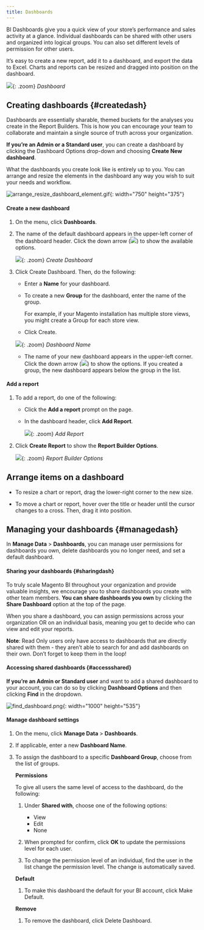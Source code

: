 ```yaml
---
title: Dashboards
---
```


BI Dashboards give you a quick view of your store’s performance and sales activity at a glance. Individual dashboards can be shared with other users and organized into logical groups. You can also set different levels of permission for other users.

It’s easy to create a new report, add it to a dashboard, and export the data to Excel. Charts and reports can be resized and dragged into position on the dashboard.

![](../assets/magento-bi-report-builder-revenue-by-products-formula-report-holiday-sales-dashboard.png){: .zoom}
*Dashboard*

## Creating dashboards {#createdash}

Dashboards are essentially sharable, themed buckets for the analyses you create in the Report Builders. This is how you can encourage your team to collaborate and maintain a single source of truth across your organization.

**If you’re an Admin or a Standard user**, you can create a dashboard by clicking the Dashboard Options drop-down and choosing **Create New dashboard**.

What the dashboards you create look like is entirely up to you. You can arrange and resize the elements in the dashboard any way you wish to suit your needs and workflow.

![arrange\_resize\_dashboard\_element.gif](../assets/arrange_resize_dashboard_element.gif){: width="750" height="375"}

#### Create a new dashboard

1. On the menu, click **Dashboards**.

1. The name of the default dashboard appears in the upper-left corner of the dashboard header. Click the down arrow (![](../assets/magento-bi-btn-down.png)) to show the available options.

    ![](../assets/magento-bi-dashboard-create.png){: .zoom}
    *Create Dashboard*

1. Click <span class="btn">Create Dashboard</span>. Then, do the following:

    * Enter a **Name** for your dashboard.

    * To create a new **Group** for the dashboard, enter the name of the group.

        For example, if your Magento installation has multiple store views, you might create a Group for each store view.

    * Click <span class="btn">Create</span>.

    ![](../assets/magento-bi-dashboard-create-name.png){: .zoom}
    *Dashboard Name*

    * The name of your new dashboard appears in the upper-left corner. Click the down arrow (![](../assets/magento-bi-btn-down.png)) to show the options. If you created a group, the new dashboard appears below the group in the list.

#### Add a report

1. To add a report, do one of the following:

    * Click the **Add a report** prompt on the page.

    * In the dashboard header, click **Add Report**.

        ![](../assets/magento-bi-dashboard-create-add-report.png){: .zoom}
    *Add Report*

1. Click **Create Report** to show the **Report Builder Options**.

    ![](../assets/magento-bi-report-builder.png){: .zoom}
    *Report Builder Options*

## Arrange items on a dashboard

* To resize a chart or report, drag the lower-right corner to the new size.

* To move a chart or report, hover over the title or header until the cursor changes to a cross. Then, drag it into position.

## Managing your dashboards {#managedash}

In **Manage Data** > **Dashboards**, you can manage user permissions for dashboards you own, delete dashboards you no longer need, and set a default dashboard.

#### Sharing your dashboards {#sharingdash}

To truly scale Magento BI throughout your organization and provide valuable insights, we encourage you to share dashboards you create with other team members. **You can share dashboards you own** by clicking the **Share Dashboard** option at the top of the page.

When you share a dashboard, you can assign permissions across your organization OR on an individual basis, meaning you get to decide who can view and edit your reports.

**Note**: Read Only users only have access to dashboards that are directly shared with them - they aren’t able to search for and add dashboards on their own. Don’t forget to keep them in the loop!

#### Accessing shared dashboards {#accessshared}

**If you’re an Admin or Standard user** and want to add a shared dashboard to your account, you can do so by clicking **Dashboard Options** and then clicking **Find** in the dropdown.

![find\_dashboard.png](../assets/find_dashboard.png){: width="1000" height="535"}

#### Manage dashboard settings

1. On the menu, click **Manage Data** > **Dashboards**.

1. If applicable, enter a new **Dashboard Name**.

1. To assign the dashboard to a specific **Dashboard Group**, choose from the list of groups.

    **Permissions**

    To give all users the same level of access to the dashboard, do the following:

    1. Under **Shared with**, choose one of the following options:

        * View
        * Edit
        * None

    1. When prompted for confirm, click **OK** to update the permissions level for each user.

    1. To change the permission level of an individual, find the user in the list change the permission level. The change is automatically saved.

    **Default**

    1. To make this dashboard the default for your BI account, click <span class="btn">Make Default</span>.

    **Remove**

    1. To remove the dashboard, click <span class="btn">Delete Dashboard</span>.
